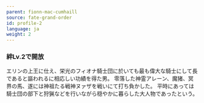 ```yaml
---
parent: fionn-mac-cumhaill
source: fate-grand-order
id: profile-2
language: ja
weight: 2
---
```


### 絆Lv.2で開放

エリンの上王に仕え、栄光のフィオナ騎士団に於いても最も偉大な騎士にして長であると謳われるに相応しい功績を得た男。
零落した神霊アレーン、魔猪、冥界の馬、遂には神祖たる戦神ヌァザを戦いにて打ち負かした。
平時にあっては騎士団の部下と狩猟などを行いながら穏やかに暮らした大人物であったという。
